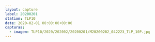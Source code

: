 ```yaml
---
layout: capture
label: 20200201
station: TLP10
date: 2020-02-01 00:00:00+00:00
capturas:
  - imagem: TLP10/2020/202002/20200201/M20200202_042223_TLP_10P.jpg
---
```

